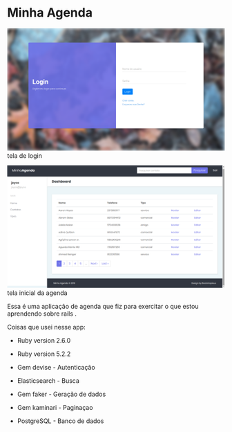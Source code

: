 # Minha Agenda

![Alt text](login.png?raw=true "Login")
tela de login

![Alt text](screen.png?raw=true "Tela")
tela inicial da agenda

Essa é uma aplicação de agenda que fiz para exercitar o que estou aprendendo sobre rails .

Coisas que usei nesse app:

* Ruby version 2.6.0

* Ruby version 5.2.2 

* Gem devise - Autenticação

* Elasticsearch - Busca

* Gem faker - Geração de dados

* Gem kaminari - Paginaçao

* PostgreSQL - Banco de dados



